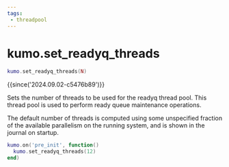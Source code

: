 ```yaml
---
tags:
 - threadpool
---
```


# kumo.set_readyq_threads

```lua
kumo.set_readyq_threads(N)
```

{{since('2024.09.02-c5476b89')}}

Sets the number of threads to be used for the readyq thread pool.
This thread pool is used to perform ready queue maintenance operations.

The default number of threads is computed using some unspecified fraction of
the available parallelism on the running system, and is shown in the journal on
startup.

```lua
kumo.on('pre_init', function()
  kumo.set_readyq_threads(12)
end)
```

